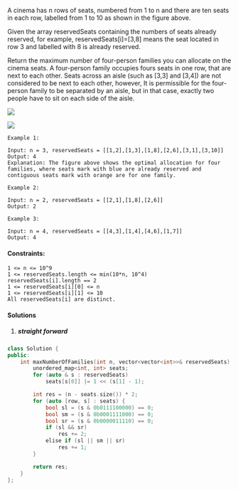 A cinema has n rows of seats, numbered from 1 to n and there are ten seats in each row, labelled from 1 to 10 as shown in the figure above.

Given the array reservedSeats containing the numbers of seats already reserved, for example, reservedSeats[i]=[3,8] means the seat located in row 3 and labelled with 8 is already reserved. 

Return the maximum number of four-person families you can allocate on the cinema seats. A four-person family occupies fours seats in one row, that are next to each other. Seats across an aisle (such as [3,3] and [3,4]) are not considered to be next to each other, however, It is permissible for the four-person family to be separated by an aisle, but in that case, exactly two people have to sit on each side of the aisle.

![](https://assets.leetcode.com/uploads/2020/02/14/cinema_seats_1.png)

![](https://assets.leetcode.com/uploads/2020/02/14/cinema_seats_3.png)
```
Example 1:

Input: n = 3, reservedSeats = [[1,2],[1,3],[1,8],[2,6],[3,1],[3,10]]
Output: 4
Explanation: The figure above shows the optimal allocation for four families, where seats mark with blue are already reserved and contiguous seats mark with orange are for one family. 

Example 2:

Input: n = 2, reservedSeats = [[2,1],[1,8],[2,6]]
Output: 2

Example 3:

Input: n = 4, reservedSeats = [[4,3],[1,4],[4,6],[1,7]]
Output: 4
```

 

#### Constraints:

    1 <= n <= 10^9
    1 <= reservedSeats.length <= min(10*n, 10^4)
    reservedSeats[i].length == 2
    1 <= reservedSeats[i][0] <= n
    1 <= reservedSeats[i][1] <= 10
    All reservedSeats[i] are distinct.


#### Solutions


1. ##### straight forward

```c++
class Solution {
public:
    int maxNumberOfFamilies(int n, vector<vector<int>>& reservedSeats) {
        unordered_map<int, int> seats;
        for (auto & s : reservedSeats)
            seats[s[0]] |= 1 << (s[1] - 1);

        int res = (n - seats.size()) * 2;
        for (auto [row, s] : seats) {
            bool sl = (s & 0b0111100000) == 0;
            bool sm = (s & 0b0001111000) == 0;
            bool sr = (s & 0b0000011110) == 0;
            if (sl && sr)
                res += 2;
            elise if (sl || sm || sr)
                res += 1;
        }

        return res;
    }
};
```